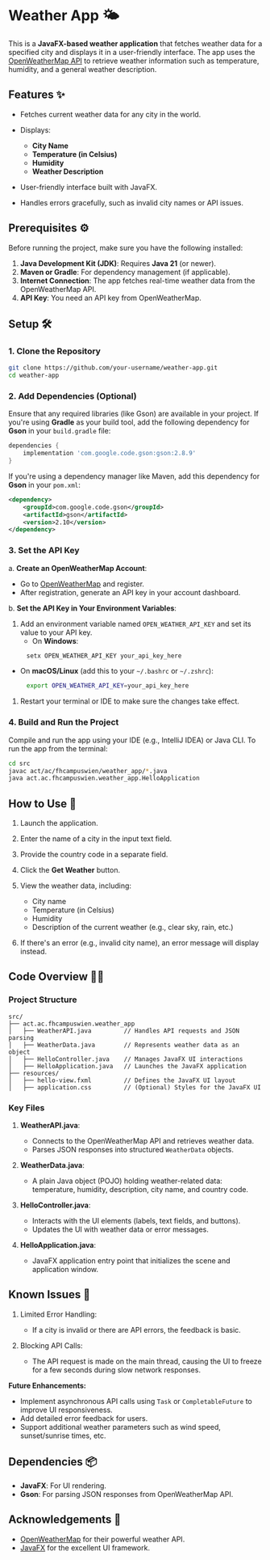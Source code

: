 # Weather App 🌤️
This is a **JavaFX-based weather application** that fetches weather data for a specified city and displays it in a user-friendly interface. The app uses the [OpenWeatherMap API](https://openweathermap.org/api) to retrieve weather information such as temperature, humidity, and a general weather description.

## Features ✨
- Fetches current weather data for any city in the world.
- Displays:
    - **City Name**
    - **Temperature (in Celsius)**
    - **Humidity**
    - **Weather Description**

- User-friendly interface built with JavaFX.
- Handles errors gracefully, such as invalid city names or API issues.

## Prerequisites ⚙️
Before running the project, make sure you have the following installed:
1. **Java Development Kit (JDK)**: Requires **Java 21** (or newer).
2. **Maven or Gradle**: For dependency management (if applicable).
3. **Internet Connection**: The app fetches real-time weather data from the OpenWeatherMap API.
4. **API Key**: You need an API key from OpenWeatherMap.

## Setup 🛠️
### 1. Clone the Repository
``` bash
git clone https://github.com/your-username/weather-app.git
cd weather-app
```
### 2. Add Dependencies (Optional)
Ensure that any required libraries (like Gson) are available in your project. If you're using **Gradle** as your build tool, add the following dependency for **Gson** in your `build.gradle` file:
``` gradle
dependencies {
    implementation 'com.google.code.gson:gson:2.8.9'
}
```
If you're using a dependency manager like Maven, add this dependency for **Gson** in your `pom.xml`:
``` xml
<dependency>
    <groupId>com.google.code.gson</groupId>
    <artifactId>gson</artifactId>
    <version>2.10</version>
</dependency>
```
### 3. Set the API Key
a. **Create an OpenWeatherMap Account**:
- Go to [OpenWeatherMap](https://openweathermap.org/api) and register.
- After registration, generate an API key in your account dashboard.

b. **Set the API Key in Your Environment Variables**:
1. Add an environment variable named `OPEN_WEATHER_API_KEY` and set its value to your API key.
    - On **Windows**:
``` cmd
     setx OPEN_WEATHER_API_KEY your_api_key_here
```
- On **macOS/Linux** (add this to your `~/.bashrc` or `~/.zshrc`):
``` bash
     export OPEN_WEATHER_API_KEY=your_api_key_here
```
1. Restart your terminal or IDE to make sure the changes take effect.

### 4. Build and Run the Project
Compile and run the app using your IDE (e.g., IntelliJ IDEA) or Java CLI.
To run the app from the terminal:
``` bash
cd src
javac act/ac/fhcampuswien/weather_app/*.java
java act.ac.fhcampuswien.weather_app.HelloApplication
```
## How to Use 🚀
1. Launch the application.
2. Enter the name of a city in the input text field.
3. Provide the country code in a separate field.
4. Click the **Get Weather** button.
5. View the weather data, including:
    - City name
    - Temperature (in Celsius)
    - Humidity
    - Description of the current weather (e.g., clear sky, rain, etc.)

6. If there's an error (e.g., invalid city name), an error message will display instead.

## Code Overview 🧑‍💻
### Project Structure
``` plaintext
src/
├── act.ac.fhcampuswien.weather_app
│   ├── WeatherAPI.java         // Handles API requests and JSON parsing
│   ├── WeatherData.java        // Represents weather data as an object
│   ├── HelloController.java    // Manages JavaFX UI interactions
│   ├── HelloApplication.java   // Launches the JavaFX application
├── resources/
│   ├── hello-view.fxml         // Defines the JavaFX UI layout
│   ├── application.css         // (Optional) Styles for the JavaFX UI
```
### Key Files
1. **WeatherAPI.java**:
    - Connects to the OpenWeatherMap API and retrieves weather data.
    - Parses JSON responses into structured `WeatherData` objects.

2. **WeatherData.java**:
    - A plain Java object (POJO) holding weather-related data: temperature, humidity, description, city name, and country code.

3. **HelloController.java**:
    - Interacts with the UI elements (labels, text fields, and buttons).
    - Updates the UI with weather data or error messages.

4. **HelloApplication.java**:
    - JavaFX application entry point that initializes the scene and application window.

## Known Issues 🐞
1. Limited Error Handling:
    - If a city is invalid or there are API errors, the feedback is basic.

2. Blocking API Calls:
    - The API request is made on the main thread, causing the UI to freeze for a few seconds during slow network responses.

**Future Enhancements:**
- Implement asynchronous API calls using `Task` or `CompletableFuture` to improve UI responsiveness.
- Add detailed error feedback for users.
- Support additional weather parameters such as wind speed, sunset/sunrise times, etc.

## Dependencies 📦
- **JavaFX**: For UI rendering.
- **Gson**: For parsing JSON responses from OpenWeatherMap API.

## Acknowledgements 🙏
- [OpenWeatherMap](https://openweathermap.org/api) for their powerful weather API.
- [JavaFX](https://openjfx.io/) for the excellent UI framework.
